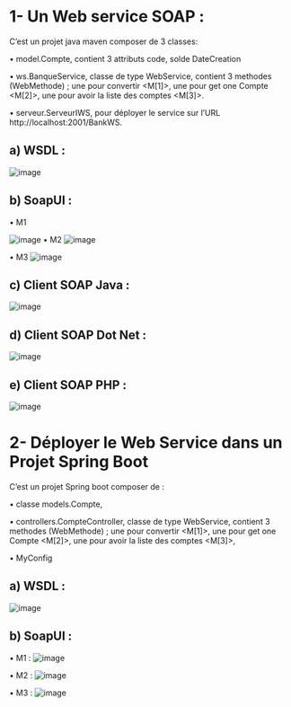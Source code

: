 # 1- Un Web service SOAP :

C’est un projet java maven composer de 3 classes:

•  model.Compte, contient 3 attributs code, solde DateCreation

• ws.BanqueService, classe de type WebService, contient 3 methodes (WebMethode) ; 
une pour convertir <M[1]>, 
une pour get one Compte <M[2]>,
une pour avoir la liste des comptes <M[3]>.

• serveur.ServeurIWS, pour déployer le service sur l’URL http://localhost:2001/BankWS.

## a) WSDL :
![image](https://github.com/assiabenghdaif/Syst-mes-Distribu-s/assets/99361390/0cb8c1b2-f8aa-46b6-bfc0-6a911130cf5c)
 ## b) SoapUI :
  • M1
  
  ![image](https://github.com/assiabenghdaif/Syst-mes-Distribu-s/assets/99361390/c5897bc5-78b9-4604-86ff-be453c5e50d1)
  • M2
  ![image](https://github.com/assiabenghdaif/Syst-mes-Distribu-s/assets/99361390/0e71d8af-7d74-4e8b-9f1f-f0995b88d7ad)

  • M3
  ![image](https://github.com/assiabenghdaif/Syst-mes-Distribu-s/assets/99361390/47293713-cc56-4d06-b347-ad22b95d573c)
## c) Client SOAP Java :
![image](https://github.com/assiabenghdaif/Syst-mes-Distribu-s/assets/99361390/21a14fc7-2346-421a-92fb-75c7b8551a59)

## d) Client SOAP Dot Net :
![image](https://github.com/assiabenghdaif/Syst-mes-Distribu-s/assets/99361390/c4e9d14e-c4fa-40c0-b291-92296d2e433d)

## e) Client SOAP PHP :
![image](https://github.com/assiabenghdaif/Syst-mes-Distribu-s/assets/99361390/2c18562d-a957-4d7d-adfa-748360e180fe)

# 2- Déployer le Web Service dans un Projet Spring Boot
C’est un projet Spring boot composer de :

  • classe models.Compte,
  
  • controllers.CompteController, classe de type WebService, contient 3 methodes (WebMethode) ; 
  une pour convertir <M[1]>, 
  une pour get one Compte <M[2]>, 
  une pour avoir la liste des comptes <M[3]>, 
  
  • MyConfig
  
## a) WSDL :
![image](https://github.com/assiabenghdaif/Syst-mes-Distribu-s/assets/99361390/a47412d9-c801-4d92-82cf-9307ead475a4)

## b) SoapUI :
  • M1 :
  ![image](https://github.com/assiabenghdaif/Syst-mes-Distribu-s/assets/99361390/bd8f3c82-0b8c-4eb4-b907-6e677e966aa9)

  • M2 :
  ![image](https://github.com/assiabenghdaif/Syst-mes-Distribu-s/assets/99361390/f1e53b95-6094-427e-a8d0-fbd31bfe77c7)

  • M3 :
  ![image](https://github.com/assiabenghdaif/Syst-mes-Distribu-s/assets/99361390/8e7d8f90-1e2c-48b4-85d1-859dd9711995)

